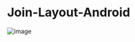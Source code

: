 # Join-Layout-Android
![image](https://github.com/prosenjit07/Join-Layout-Android/assets/98583038/a61ae9f8-ab0e-4777-82cd-5736d9dc997f)
